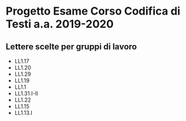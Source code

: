 # Progetto Esame Corso Codifica di Testi a.a. 2019-2020

## Lettere scelte per gruppi di lavoro

* LL1.17
* LL1.20
* LL1.29
* LL1.19
* LL1.1
* LL1.31.I-II
* LL1.22 
* LL1.15
* LL1.13.I


